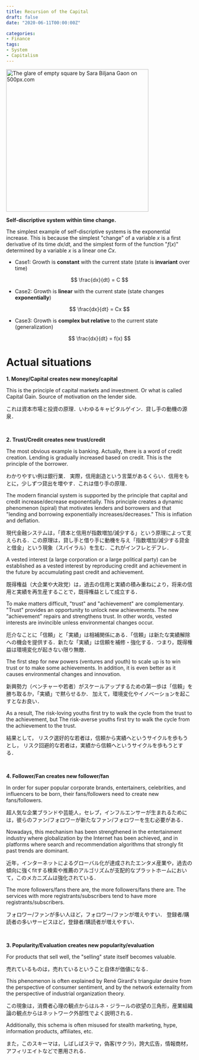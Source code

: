 ```yaml
---
title: Recursion of the Capital
draft: false
date: "2020-06-11T00:00:00Z"

categories:
- Finance
tags:
- System
- Capitalism
---
```

<div class='pixels-photo'>
<a href='https://500px.com/photo/1013781606/The-glare-of-empty-square-by-Sara-Biljana-Gaon' alt='The glare of empty square by Sara Biljana Gaon on 500px.com'>
  <img src='https://drscdn.500px.org/photo/1013781606/m%3D900/v2?sig=8fbfac0615a131ce9fe97ebac12eca86ca0e9b9eec82ba6b4fa68ce6da3cfc07' alt='The glare of empty square by Sara Biljana Gaon on 500px.com' style="width: 40vw; min-width: 330px;" />
</a>
</div>
<script type='text/javascript' src='https://500px.com/embed.js'></script>

**Self-discriptive system within time change.**

The simplest example of self-discriptive systems is the exponential increase. This is because the simplest "change" of a variable $x$ is a first derivative of its time $dx/dt$, and the simplest form of the function "$f(x)$" determined by a variable $x$ is a linear one $Cx$.

- Case1: Growth is **constant** with the current state (state is **invariant** over time)

$$
\frac{dx}{dt} = C
$$


- Case2: Growth is **linear** with the current state (state changes **exponentially**)

$$
\frac{dx}{dt} = Cx
$$

- Case3: Growth is **complex but relative** to the current state (generalization)

$$
\frac{dx}{dt} = f(x)
$$

# Actual situations

**1. Money/Capital creates new money/capital**

This is the principle of capital markets and investment. Or what is called Capital Gain. Source of motivation on the lender side.

これは資本市場と投資の原理．いわゆるキャピタルゲイン．貸し手の動機の源泉．

<br>

**2. Trust/Credit creates new trust/credit**

The most obvious example is banking. Actually, there is a word of credit creation. Lending is gradually increased based on credit. This is the principle of the borrower.

わかりやすい例は銀行業． 実際，信用創造という言葉があるくらい．信用をもとに，少しずつ貸出を増やす．これは借り手の原理．


The modern financial system is supported by the principle that capital and credit increase/decrease exponentially. This principle creates a dynamic phenomenon (spiral) that motivates lenders and borrowers and that "lending and borrowing exponentially increases/decreases." This is inflation and deflation.

現代金融システムは，「資本と信用が指数増加/減少する」という原理によって支えられる．この原理は，貸し手と借り手に動機を与え「指数増加/減少する貸金と借金」という現象（スパイラル）を生む．これがインフレとデフレ．


A vested interest (a large corporation or a large political party) can be established as a vested interest by reproducing credit and achievement in the future by accumulating past credit and achievement.

既得権益（大企業や大政党）は，過去の信用と実績の積み重ねにより，将来の信用と実績を再生産することで，既得権益として成立する．

To make matters difficult, "trust" and "achievement" are complementary. "Trust" provides an opportunity to unlock new achievements. The new “achievement” repairs and strengthens trust. In other words, vested interests are invincible unless environmental changes occur.

厄介なことに「信頼」と「実績」は相補関係にある．「信頼」は新たな実績解除への機会を提供する．新たな「実績」は信頼を補修・強化する．つまり，既得権益は環境変化が起きない限り無敵．

The first step for new powers (ventures and youth) to scale up is to win trust or to make some achievements.
In addition, it is even better as it causes environmental changes and innovation.

新興勢力（ベンチャーや若者）がスケールアップするための第一歩は「信頼」を勝ち取るか，「実績」で黙らせるか．
加えて，環境変化やイノベーションを起こすとなお良い．

As a result, 
The risk-loving youths first try to walk the cycle from the trust to the achievement, but 
The risk-averse youths first try to walk the cycle from the achievement to the trust.

結果として，
リスク選好的な若者は，信頼から実績へというサイクルを歩もうとし，
リスク回避的な若者は，実績から信頼へというサイクルを歩もうとする．

<br>

**4. Follower/Fan creates new follower/fan**

In order for super popular corporate brands, entertainers, celebrities, and influencers to be born, their fans/followers need to create new fans/followers.

超人気な企業ブランドや芸能人，セレブ，インフルエンサーが生まれるためには，彼らのファン/フォロワーが新たなファン/フォロワーを生む必要がある．


Nowadays, this mechanism has been strengthened in the entertainment industry where globalization by the Internet has been achieved, and in platforms where search and recommendation algorithms that strongly fit past trends are dominant.

近年，インターネットによるグローバル化が達成されたエンタメ産業や，過去の傾向に強くfitする検索や推薦のアルゴリズムが支配的なプラットホームにおいて，このメカニズムは強化されている．

The more followers/fans there are, the more followers/fans there are.
The services with more registrants/subscribers tend to have more registrants/subscribers.

フォロワー/ファンが多い人ほど，フォロワー/ファンが増えやすい．
登録者/購読者の多いサービスほど，登録者/購読者が増えやすい．


<br>


**3. Popularity/Evaluation creates new popularity/evaluation**

For products that sell well, the "selling" state itself becomes valuable.

売れているものは，売れているということ自体が価値になる．


This phenomenon is often explained by René Girard's triangular desire from the perspective of consumer sentiment, and by the network externality from the perspective of industrial organization theory.

この現象は，消費者心理の観点からはルネ・ジラールの欲望の三角形，産業組織論の観点からはネットワーク外部性でよく説明される．

Additionally, this schema is often misused for stealth marketing, hype, information products, affiliates, etc.

また，このスキーマは，しばしばステマ，偽客(サクラ)，誇大広告，情報商材，アフィリエイトなどで悪用される．

<br>

<!--

### 自己組織化 

ファンがアイドルに理想像を提示し求める．
アイドルはファンの期待に応えるため，理想像に近づく．

-->


